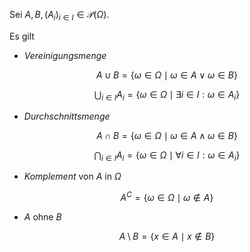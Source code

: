 Sei $A, B, (A_i)_{i \in I} \in \mathcal{P}(\Omega)$.

Es gilt
- *Vereinigungsmenge*

$$
	A \cup B = \{ \omega \in \Omega \mid \omega \in A \lor \omega \in B \}
$$

$$
	\bigcup_{i \in I} A_i = \{ \omega \in \Omega \mid \exists i \in I : \omega \in A_i \}
$$

- *Durchschnittsmenge*

$$
	A \cap B = \{ \omega \in \Omega \mid \omega \in A \land \omega \in B \}
$$

$$
	\bigcap_{i \in I} A_i = \{ \omega \in \Omega \mid \forall i \in I : \omega \in A_i \}
$$

- *Komplement* von $A$ in $\Omega$

$$
	A^C = \{ \omega \in \Omega \mid \omega \notin A \}
$$

- $A$ ohne $B$

$$
	A \setminus B = \{ x \in A \mid x \notin B \}
$$